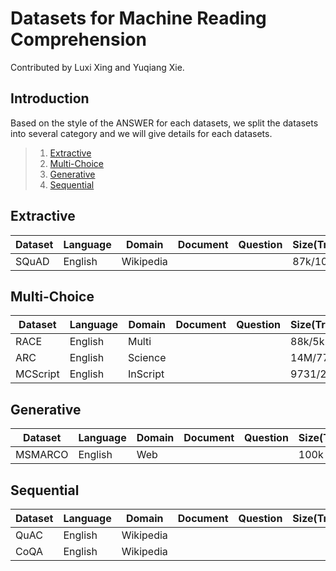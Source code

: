 # Datasets for Machine Reading Comprehension

Contributed by Luxi Xing and Yuqiang Xie.

## Introduction

Based on the style of the ANSWER for each datasets, we split the datasets into several category and we will give details for each datasets.

>   1. [Extractive](#Extractive)
>   2. [Multi-Choice](#Multi-Choice)
>   3. [Generative](#Generative)
>   4. [Sequential](#Sequential)

## Extractive 


| Dataset | Language | Domain | Document | Question | Size(Train/Dev/Test) | Year | Features |
| --- | --- | --- | --- | --- | --- | --- | --- |
| SQuAD | English | Wikipedia |  |  | 87k/10k | 2016 |  |


## Multi-Choice

| Dataset | Language | Domain | Document | Question | Size(Train/Dev/Test) | Year | Features |
| --- | --- | --- | --- | --- | --- | --- | --- |
| RACE | English | Multi |  |  | 88k/5k | 2017 |  |
| ARC | English | Science |  |  | 14M/7787 | 2018 | hard |
| MCScript | English | InScript |  |  | 9731/2797 | 2018 |  |

## Generative

| Dataset | Language | Domain | Document | Question | Size(Train/Dev/Test) | Year | Features |
| --- | --- | --- | --- | --- | --- | --- | --- |
| MSMARCO | English | Web |  |  | 100k | 2016 |  |

## Sequential

| Dataset | Language | Domain | Document | Question | Size(Train/Dev/Test) | Year | Features |
| --- | --- | --- | --- | --- | --- | --- | --- |
| QuAC | English | Wikipedia |  |  |  | 2018 |  |
| CoQA | English | Wikipedia |  |  |  | 2018 |  |